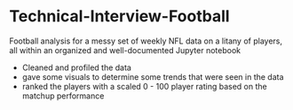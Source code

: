 # Technical-Interview-Football
Football analysis for a messy set of weekly NFL data on a litany of players, all within an organized and well-documented Jupyter notebook
- Cleaned and profiled the data
- gave some visuals to determine some trends that were seen in the data
- ranked the players with a scaled 0 - 100 player rating based on the matchup performance
